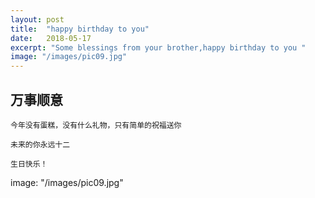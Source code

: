```yaml
---
layout: post
title:  "happy birthday to you"
date:   2018-05-17
excerpt: "Some blessings from your brother,happy birthday to you "
image: "/images/pic09.jpg"
---
```


## 万事顺意
```
今年没有蛋糕，没有什么礼物，只有简单的祝福送你
 
未来的你永远十二
 
生日快乐！
```
image: "/images/pic09.jpg"
 
